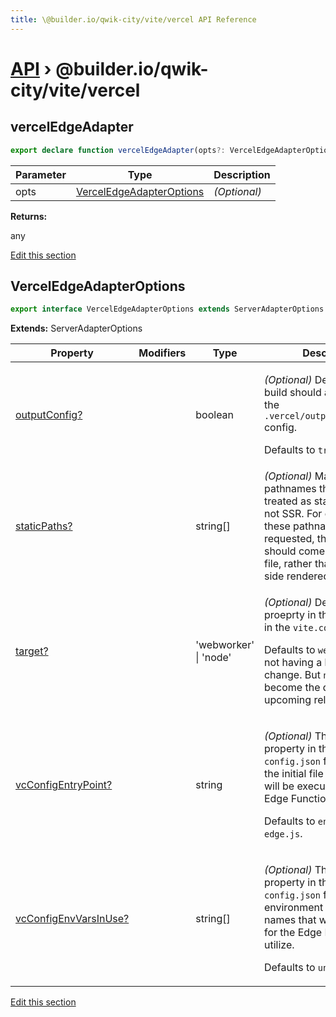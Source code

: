 ```yaml
---
title: \@builder.io/qwik-city/vite/vercel API Reference
---
```


# [API](/api) &rsaquo; @builder.io/qwik-city/vite/vercel

## vercelEdgeAdapter

```typescript
export declare function vercelEdgeAdapter(opts?: VercelEdgeAdapterOptions): any;
```

| Parameter | Type                                                  | Description  |
| --------- | ----------------------------------------------------- | ------------ |
| opts      | [VercelEdgeAdapterOptions](#verceledgeadapteroptions) | _(Optional)_ |

**Returns:**

any

[Edit this section](https://github.com/BuilderIO/qwik/tree/main/packages/qwik-city/adapters/vercel-edge/vite/index.ts)

## VercelEdgeAdapterOptions

```typescript
export interface VercelEdgeAdapterOptions extends ServerAdapterOptions
```

**Extends:** ServerAdapterOptions

| Property                   | Modifiers | Type                  | Description                                                                                                                                                                                                                                                                            |
| -------------------------- | --------- | --------------------- | -------------------------------------------------------------------------------------------------------------------------------------------------------------------------------------------------------------------------------------------------------------------------------------- |
| [outputConfig?](#)         |           | boolean               | <p>_(Optional)_ Determines if the build should auto-generate the <code>.vercel/output/config.json</code> config.</p><p>Defaults to <code>true</code>.</p>                                                                                                                              |
| [staticPaths?](#)          |           | string[]              | _(Optional)_ Manually add pathnames that should be treated as static paths and not SSR. For example, when these pathnames are requested, their response should come from a static file, rather than a server-side rendered response.                                                   |
| [target?](#)               |           | 'webworker' \| 'node' | <p>_(Optional)_ Define the <code>target</code> proeprty in the <code>ssr</code> property in the <code>vite.config.ts</code> file.</p><p>Defaults to <code>webworker</code> for not having a breaking change. But <code>node</code> will become the default in an upcoming release.</p> |
| [vcConfigEntryPoint?](#)   |           | string                | <p>_(Optional)_ The <code>entrypoint</code> property in the <code>.vc-config.json</code> file. Indicates the initial file where code will be executed for the Edge Function.</p><p>Defaults to <code>entry.vercel-edge.js</code>.</p>                                                  |
| [vcConfigEnvVarsInUse?](#) |           | string[]              | <p>_(Optional)_ The <code>envVarsInUse</code> property in the <code>.vc-config.json</code> file. List of environment variable names that will be available for the Edge Function to utilize.</p><p>Defaults to <code>undefined</code>.</p>                                             |

[Edit this section](https://github.com/BuilderIO/qwik/tree/main/packages/qwik-city/adapters/vercel-edge/vite/index.ts)
